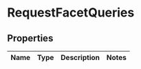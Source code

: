 # RequestFacetQueries

## Properties
Name | Type | Description | Notes
------------ | ------------- | ------------- | -------------


